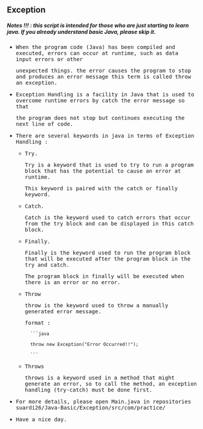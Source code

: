 ## Exception
##### Notes !!! : this script is intended for those who are just starting to learn java. If you already understand basic Java, please skip it.

- <samp>When the program code (Java) has been compiled and executed, errors can occur at runtime, such as data input errors or other</samp> 
 
  <samp>unexpected things. the error causes the program to stop and produces an error message this term is called throw an exception.</samp>
  
- <samp>Exception Handling is a facility in Java that is used to overcome runtime errors by catch the error message so that</samp> 
 
  <samp>the program does not stop but continues executing the next line of code.</samp>
  
- <samp>There are several keywords in java in terms of Exception Handling :</samp>

  - <samp>Try.</samp>

    <samp>Try is a keyword that is used to try to run a program block that has the potential to cause an error at runtime.</samp> 

    <samp>This keyword is paired with the catch or finally keyword.</samp>

  - <samp>Catch.</samp>

    <samp>Catch is the keyword used to catch errors that occur from the try block and can be displayed in this catch block.</samp>

  - <samp>Finally.</samp>

    <samp>Finally is the keyword used to run the program block that will be executed after the program block in the try and catch.</samp> 

    <samp>The program block in finally will be executed when there is an error or no error.</samp>

  - <samp>Throw</samp>

    <samp>throw is the keyword used to throw a manually generated error message.</samp>

    <samp>format :  </samp>
    
          ```java 

          throw new Exception("Error Occurred!!");

          ```
  - <samp>Throws</samp>

    <samp>throws is a keyword used in a method that might generate an error, so to call the method, an exception handling (try-catch) must be done first.</samp>
        
- <samp>For more details, please open Main.java in repositories suardi26/Java-Basic/Exception/src/com/practice/</samp>

- <samp>Have a nice day.</samp>
